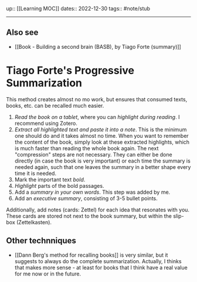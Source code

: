 up:: [[Learning MOC]]
dates:: 2022-12-30
tags:: #note/stub 

---
## Also see
- [[Book - Building a second brain (BASB), by Tiago Forte (summary)]]

# Tiago Forte's Progressive Summarization

This method creates almost no mo work, but ensures that consumed texts, books, etc. can be recalled much easier.

1. *Read the book on a tablet*, where you can *highlight during reading*. I recommend using Zotero.
2. *Extract all highlighted text and paste it into a note*. This is the minimum one should do and it takes almost no time. When you want to remember the content of the book, simply look at these extracted highlights, which is much faster than reading the whole book again. The next "compression" steps are not necessary. They can either be done directly (in case the book is very important) or each time the summary is needed again, such that one leaves the summary in a better shape every time it is needed.
3.  Mark the important text *bold*.
4. *Highlight* parts of the bold passages.
5. Add a *summary in your own words*. This step was added by me.
6. Add an *executive summary*, consisting of 3-5 bullet points.

Additionally, add notes (cards: Zettel) for each idea that resonates with you. These cards are stored not next to the book summary, but within the slip-box (Zettelkasten).


## Other technniques
- [[Dann Berg's method for recalling books]] is very similar, but it suggests to always do the complete summarization. Actually, I thinks that makes more sense - at least for books that I think have a real value for me now or in the future.